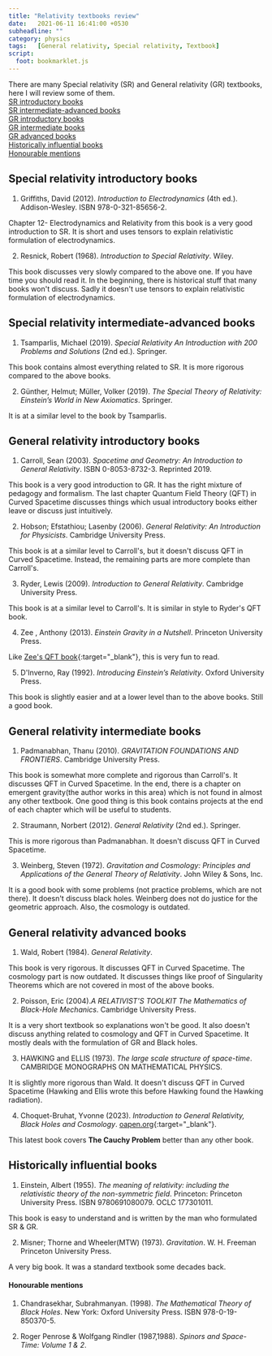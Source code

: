 ```yaml
---
title: "Relativity textbooks review"
date:   2021-06-11 16:41:00 +0530
subheadline: ""
category: physics
tags:   [General relativity, Special relativity, Textbook]
script:
  foot: bookmarklet.js
---
```

There are many Special relativity (SR) and General relativity (GR) textbooks, here I will review some of them.<!--more--><br>
[SR introductory books](#special-relativity-introductory-books)<br>
[SR intermediate-advanced books](#special-relativity-intermediate-advanced-books)<br>
[GR introductory books](#general-relativity-introductory-books)<br>
[GR intermediate books](#general-relativity-intermediate-books)<br>
[GR advanced books](#general-relativity-advanced-books)<br>
[Historically influential books](#historically-influential-books)<br>
[Honourable mentions](#honourable-mentions)
## Special relativity introductory books
1) Griffiths, David (2012). *Introduction to Electrodynamics* (4th ed.). Addison-Wesley. ISBN 978-0-321-85656-2.

Chapter 12- Electrodynamics and Relativity from this book is a very good introduction to SR. It is short and uses tensors to explain relativistic formulation of electrodynamics.

2) Resnick, ‎Robert (1968). *Introduction to Special Relativity*. Wiley.

This book discusses very slowly compared to the above one. If you have time you should read it. In the beginning, there is historical stuff that many books won't discuss. Sadly it doesn't use tensors to explain relativistic formulation of electrodynamics.
## Special relativity intermediate-advanced books
1) Tsamparlis, Michael (2019). *Special Relativity An Introduction with 200 Problems and Solutions* (2nd ed.). Springer.

This book contains almost everything related to SR. It is more rigorous compared to the above books.

2) Günther, Helmut; Müller, Volker (2019). *The Special Theory of Relativity: Einstein’s World in New Axiomatics*. Springer.

It is at a similar level to the book by Tsamparlis.
## General relativity introductory books
1) Carroll, Sean (2003). *Spacetime and Geometry: An Introduction to General Relativity*. ISBN 0-8053-8732-3. Reprinted 2019.

This book is a very good introduction to GR. It has the right mixture of pedagogy and formalism. The last chapter Quantum Field Theory (QFT) in Curved Spacetime discusses things which usual introductory books either leave or discuss just intuitively.

2) Hobson; Efstathiou; Lasenby  (2006). *General Relativity: An Introduction for Physicists*. Cambridge University Press.

This book is at a similar level to Carroll's, but it doesn't discuss QFT in Curved Spacetime. Instead, the remaining parts are more complete than Carroll's.

3) Ryder, Lewis (2009). *Introduction to General Relativity*. Cambridge University Press.

This book is at a similar level to Carroll's. It is similar in style to Ryder's QFT book.

4) Zee , Anthony (2013). *Einstein Gravity in a Nutshell*. Princeton University Press.

Like [Zee's QFT book](https://en.wikipedia.org/wiki/Quantum_Field_Theory_in_a_Nutshell){:target="_blank"}, this is very fun to read.

5) D'Inverno, Ray (1992). *Introducing Einstein’s Relativity*. Oxford University Press.

This book is slightly easier and at a lower level than to the above books. Still a good book.
## General relativity intermediate books
1) Padmanabhan, Thanu (2010). *GRAVITATION FOUNDATIONS AND FRONTIERS*. Cambridge University Press.

This book is somewhat more complete and rigorous than Carroll's. It discusses QFT in Curved Spacetime. In the end, there is a chapter on emergent gravity(the author works in this area) which is not found in almost any other textbook. One good thing is this book contains projects at the end of each chapter which will be useful to students.

2) Straumann, Norbert (2012). *General Relativity* (2nd ed.). Springer.

This is more rigorous than Padmanabhan. It doesn't discuss QFT in Curved Spacetime.

3) Weinberg, Steven (1972). *Gravitation and Cosmology: Principles and Applications of the General Theory of Relativity*. John Wiley & Sons, Inc.

It is a good book with some problems (not practice problems, which are not there). It doesn't discuss black holes. Weinberg does not do justice for the geometric approach. Also, the cosmology is outdated.

## General relativity advanced books
1) Wald, Robert (1984). *General Relativity*.

This book is very rigorous. It discusses QFT in Curved Spacetime. The cosmology part is now outdated. It discusses things like proof of Singularity Theorems which are not covered in most of the above books.

2) Poisson, Eric (2004).*A RELATIVIST'S TOOLKIT The Mathematics of Black-Hole Mechanics*. Cambridge University Press.

It is a very short textbook so explanations won't be good. It also doesn't discuss anything related to cosmology and QFT in Curved Spacetime. It mostly deals with the formulation of GR and Black holes.

3) HAWKING and ELLIS (1973). *The large scale structure of space-time*. CAMBRIDGE MONOGRAPHS ON MATHEMATICAL PHYSICS.

It is slightly more rigorous than Wald. It doesn't discuss QFT in Curved Spacetime (Hawking and Ellis wrote this before Hawking found the Hawking radiation).

4) Choquet-Bruhat, Yvonne (2023). *Introduction to General Relativity, Black Holes and Cosmology*. [oapen.org](https://library.oapen.org/handle/20.500.12657/85657){:target="_blank"}.

This latest book covers **The Cauchy Problem** better than any other book.

## Historically influential books
1) Einstein, Albert (1955). *The meaning of relativity: including the relativistic theory of the non-symmetric field*. Princeton: Princeton University Press. ISBN 9780691080079. OCLC 177301011.

This book is easy to understand and is written by the man who formulated SR & GR.

2) Misner; Thorne and Wheeler(MTW) (1973). *Gravitation*. 	W. H. Freeman Princeton University Press.

A very big book. It was a standard textbook some decades back.
#### Honourable mentions
1) Chandrasekhar, Subrahmanyan. (1998). *The Mathematical Theory of Black Holes*. New York: Oxford University Press. ISBN 978-0-19-850370-5.

2) Roger Penrose & Wolfgang Rindler (1987,1988). *Spinors and Space-Time: Volume 1 & 2*.